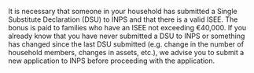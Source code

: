 It is necessary that someone in your household has submitted a Single Substitute Declaration (DSU) to INPS and that there is a valid ISEE.
The bonus is paid to families who have an ISEE not exceeding €40,000.
If you already know that you have never submitted a DSU to INPS or something has changed since the last DSU submitted (e.g. change in the number of household members, changes in assets, etc.), we advise you to submit a new application to INPS before proceeding with the application.